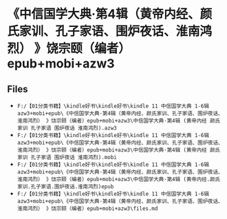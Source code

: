 # 《中信国学大典·第4辑（黄帝内经、颜氏家训、孔子家语、围炉夜话、淮南鸿烈） 》饶宗颐（编者）epub+mobi+azw3

## Files

- `F:/【01分类书籍】\kindle好书\kindle好书\kindle 11 中信国学大典 1-6辑 azw3+mobi+epub\《中信国学大典·第4辑（黄帝内经、颜氏家训、孔子家语、围炉夜话、淮南鸿烈） 》饶宗颐（编者）epub+mobi+azw3\中信国学大典·第4辑 (黄帝内经 颜氏家训 孔子家语 围炉夜话 淮南鸿烈).azw3`
- `F:/【01分类书籍】\kindle好书\kindle好书\kindle 11 中信国学大典 1-6辑 azw3+mobi+epub\《中信国学大典·第4辑（黄帝内经、颜氏家训、孔子家语、围炉夜话、淮南鸿烈） 》饶宗颐（编者）epub+mobi+azw3\中信国学大典·第4辑 (黄帝内经 颜氏家训 孔子家语 围炉夜话 淮南鸿烈).mobi`
- `F:/【01分类书籍】\kindle好书\kindle好书\kindle 11 中信国学大典 1-6辑 azw3+mobi+epub\《中信国学大典·第4辑（黄帝内经、颜氏家训、孔子家语、围炉夜话、淮南鸿烈） 》饶宗颐（编者）epub+mobi+azw3\中信国学大典·第4辑 (黄帝内经.颜氏家训.孔子家语.围炉夜话.淮南鸿烈)epub`
- `F:/【01分类书籍】\kindle好书\kindle好书\kindle 11 中信国学大典 1-6辑 azw3+mobi+epub\《中信国学大典·第4辑（黄帝内经、颜氏家训、孔子家语、围炉夜话、淮南鸿烈） 》饶宗颐（编者）epub+mobi+azw3\files.md`
